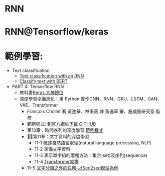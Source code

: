 # RNN

# RNN@Tensorflow/keras

# 範例學習:
- Text classification
  - [Text classification with an RNN](https://www.tensorflow.org/text/tutorials/text_classification_rnn)
  - [Classify text with BERT](https://www.tensorflow.org/text/tutorials/classify_text_with_bert)
- PART 4: Tensorflow RNN
  - 教科書[Keras 大神歸位](https://www.tenlong.com.tw/products/9789863127017?list_name=srh)
  - 深度學習全面進化！用 Python 實作CNN、RNN、GRU、LSTM、GAN、VAE、Transformer
    - François Chollet 著 黃逸華、林采薇 譯 黃逸華 審、施威銘研究室 監修
    - 範例程式: [到官方網址下載](https://www.manning.com/books/deep-learning-with-python-second-edition?a_aid=keras&a_bid=76564dff) [GITHUB](https://github.com/fchollet/deep-learning-with-python-notebooks) 
    - 第10章：時間序列的深度學習  [範例程式](https://github.com/fchollet/deep-learning-with-python-notebooks/blob/master/chapter10_dl-for-timeseries.ipynb)
    - 👍🏻第11章：文字資料的深度學習
      - 11-1 概述自然語言處理(natural language processing, NLP)
      - 11-2 準備文字資料
      - 11-3 表示單字組的兩種方法：集合(set)及序列(sequence)
      - 11-4 [Transformer架構](https://github.com/fchollet/deep-learning-with-python-notebooks/blob/master/chapter11_part03_transformer.ipynb)
    - 11-5 [文字分類之外的任務-以Seq2seq模型為例](https://github.com/fchollet/deep-learning-with-python-notebooks/blob/master/chapter11_part04_sequence-to-sequence-learning.ipynb)




